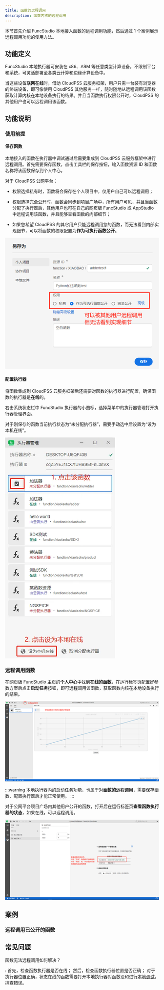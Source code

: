 ```yaml
---
title: 函数的远程调用
description: 函数内核的远程调用
---
```


本节首先介绍 FuncStudio 本地接入函数的远程调用功能，然后通过 1 个案例展示远程调用功能的使用方法。

## 功能定义

FuncStudio 本地执行器可安装在 x86、ARM 等任意类型计算设备，不限制平台和系统，可灵活部署至各类云计算和边缘计算设备中。

当这些设备**联网在线**时，借助 CloudPSS 云服务框架，用户只需一台装有浏览器的终端设备，即可像使用 CloudPSS 其他服务一样，随时随地从远程调用该函数获取计算内核在本地设备执行的结果。并且当函数执行权限公开时，CloudPSS 的其他用户也可以远程调用该函数。

## 功能说明

### 使用前提

#### 保存函数

本地接入的函数在执行器中调试通过后需要集成到 CloudPSS 云服务框架中进行远程调用。首先需要保存函数，点击工具栏的保存按钮，输入函数资源 ID 和函数名称将该函数保存到个人中心。

对于 CloudPSS 公网平台：

- 权限选择私有时，函数将会保存在个人项目中，仅用户自己可以远程调用；

- 权限选择完全公开时，函数会同步到项目广场中，所有用户可见，并且当函数分配了执行器后，其他用户也可在自己的网页版 FuncStudio 或 AppStudio 中远程调用该函数，并且能够查看函数的内部细节；

- 如果您希望 CloudPSS 的其它用户只能远程调用您的函数，而无法看到内部实现细节，可以将函数的权限配置为**作为可执行函数公开**。

![保存函数并设置权限](./1.png)

#### 配置执行器

将函数集成到 CloudPSS 云服务框架后还需要对函数的执行器进行配置，确保函数的执行器是**在线**的。

右击系统状态栏中 FuncStudio 执行器的小图标，选择菜单中的执行器管理打开执行器管理界面。

对于刚保存的函数当前执行状态为“未分配执行器”，需要手动选中后设置为“设为本机在线”。

![配置执行器](./2.png)

### 远程调用函数

在网页版 FuncStudio 主页的**个人中心**中找到**在线的函数**，在运行标签页配置好参数方案后点击**启动任务**按钮，即可远程调用该函数，获取函数内核在本地设备执行的结果。

![远程调用在线的函数](./3.png)

:::warning
本地执行器内的启动任务功能，也属于对**函数的远程调用**，需要保存函数、配置执行器后才能正常使用。
:::

对于公网平台项目广场内其他用户公开的函数，打开后在运行标签页**查看函数执行器的状态**，如果在线，可以远程调用。

![函数状态查看](./4.png)

## 案例

### 远程调用已公开的函数

## 常见问题

函数无法远程调用如何解决？

:   首先，检查函数执行器是否在线；
    然后，检查函数执行器位置是否正确；
    对于执行器位置正确，状态在线的函数需要打开本地执行器对函数没和进行[本地调试](../debug/index.md)，排查错误。
